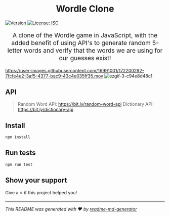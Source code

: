 <h1 align="center">Wordle Clone</h1>
<p>
  <a href="https://www.npmjs.com/package/wordle" target="_blank">
    <img alt="Version" src="https://img.shields.io/npm/v/wordle.svg">
  </a>
  <a href="#" target="_blank">
    <img alt="License: ISC" src="https://img.shields.io/badge/License-ISC-yellow.svg" />
  </a>
</p>

<p style="font-size: 1.2rem; text-align: center;">A clone of the Wordle game in JavaScript, with the added benefit of using API's to generate random 5-letter words and verify that the words we are using for our guesses exist!</p>

https://user-images.githubusercontent.com/16991001/172200292-7fcfe4e2-3af5-4377-bac9-43c4e035ff35.mov
![ezgif-3-c94e8d48c1](https://user-images.githubusercontent.com/16991001/172221624-8504fa3b-b1ce-4fe7-9c05-7efb6ea2ca2a.gif)

## API

> Random Word API: https://bit.ly/random-word-api
> Dictionary API: https://bit.ly/dictionary-api

## Install

```sh
npm install
```

## Run tests

```sh
npm run test
```

## Show your support

Give a ⭐️ if this project helped you!

---

_This README was generated with ❤️ by [readme-md-generator](https://github.com/kefranabg/readme-md-generator)_
